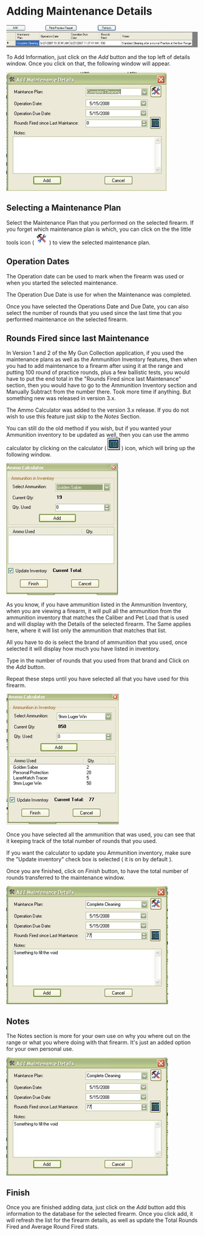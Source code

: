 # Adding Maintenance Details

![](images/Adding_Maintenance_Details_Details_List.jpg)

To Add Information, just click on the *Add* button and the top left of details window.  Once you click on that, the following window will appear.

![](images/Adding_Maintenance_Details_Blank.jpg)

## Selecting a Maintenance Plan

Select the Maintenance Plan that you performed on the selected firearm.  If you forget which maintenance plan is which, you can click on the the little tools icon ( ![](images/_14_32x32.gif) )  to view the selected maintenance plan.

## Operation Dates

The Operation date can be used to mark when the firearm was used or when you started the selected maintenance.

The Operation Due Date is use for when the Maintenance was completed.

Once you have selected the Operations Date and Due Date, you can also select the number of rounds that you used since the last time that you performed maintenance on the selected firearm.

## Rounds Fired since last Maintenance

In Version 1 and 2 of the My Gun Collection application, if you used the maintenance plans as well as the Ammunition Inventory features, then when you had to add maintenance to a firearm after using it at the range and putting 100 round of practice rounds, plus a few ballistic tests, you would have to put the end total in the "Rounds Fired since last Maintenance" section, then you would have to go to the Ammunition Inventory section and Manually Subtract from the number there.  Took more time if anything.   But something new was released in version 3.x.

The Ammo Calculator was added to the version 3.x release.  If you do not wish to use this feature just skip to the *Notes* Section.

You can still do the old method if you wish, but if you wanted your Ammunition inventory to be updated as well, then you can use the ammo calculator by clicking on the calculator (  ![](images/calc1a.gif)  )   icon, which will bring up the following window.

![](images/AmmoCalc_Blank.jpg)

As you know, if you have ammunition listed in the Ammunition Inventory, when you are viewing a firearm, it will pull all the ammunition from the ammunition inventory that matches the Caliber and Pet Load that is used and will display with the Details of the selected firearm.  The Same applies here, where it will list only the ammunition that matches that list.

All you have to do is select the brand of ammunition that you used, once selected it will display how much you have listed in inventory.

Type in the number of rounds that you used from that brand and Click on the *Add* button.

Repeat these steps until you have selected all that you have used for this firearm.

![](images/AmmoCalc_Filled.jpg)

Once you have selected all the ammunition that was used, you can see that it keeping track of the total number of rounds that you used.

If you want the calculator to update you Ammunition inventory, make sure the "Update inventory" check box is selected ( it is on by default ).

Once you are finished, click on *Finish* button, to have the total number of rounds transferred to the maintenance window.

![](images/Adding_Maintenance_Details_Filled.jpg)

## Notes

The Notes section is more for your own use on why you where out on the range or what you where doing with that firearm.  It's just an added option for your own personal use.

![](images/Adding_Maintenance_Details_Filled.jpg)

## Finish

Once you are finished adding data, just click on the *Add* button add this information to the database for the selected firearm.  Once you click add, it will refresh the list for the firearm details, as well as update the Total Rounds Fired and Average Round Fired stats.